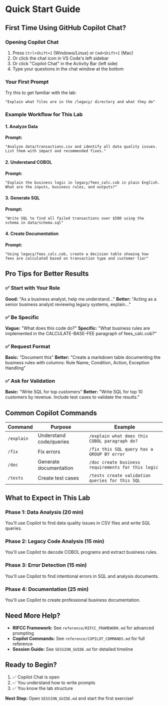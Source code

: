# Quick Start Guide

## First Time Using GitHub Copilot Chat?

### Opening Copilot Chat
1. Press `Ctrl+Shift+I` (Windows/Linux) or `Cmd+Shift+I` (Mac)
2. Or click the chat icon in VS Code's left sidebar
3. Or click "Copilot Chat" in the Activity Bar (left side)
4. Type your questions in the chat window at the bottom

### Your First Prompt
Try this to get familiar with the lab:
```
"Explain what files are in the /legacy/ directory and what they do"
```

### Example Workflow for This Lab

#### 1. Analyze Data
**Prompt:**
```
"Analyze data/transactions.csv and identify all data quality issues. 
List them with impact and recommended fixes."
```

#### 2. Understand COBOL
**Prompt:**
```
"Explain the business logic in legacy/fees_calc.cob in plain English. 
What are the inputs, business rules, and outputs?"
```

#### 3. Generate SQL
**Prompt:**
```
"Write SQL to find all failed transactions over $500 using the 
schema in data/schema.sql"
```

#### 4. Create Documentation
**Prompt:**
```
"Using legacy/fees_calc.cob, create a decision table showing how 
fees are calculated based on transaction type and customer tier"
```

## Pro Tips for Better Results

### ✅ Start with Your Role
**Good:** "As a business analyst, help me understand..."
**Better:** "Acting as a senior business analyst reviewing legacy systems, explain..."

### ✅ Be Specific
**Vague:** "What does this code do?"
**Specific:** "What business rules are implemented in the CALCULATE-BASE-FEE paragraph of fees_calc.cob?"

### ✅ Request Format
**Basic:** "Document this"
**Better:** "Create a markdown table documenting the business rules with columns: Rule Name, Condition, Action, Exception Handling"

### ✅ Ask for Validation
**Basic:** "Write SQL for top customers"
**Better:** "Write SQL for top 10 customers by revenue. Include test cases to validate the results."

## Common Copilot Commands

| Command | Purpose | Example |
|---------|---------|---------|
| `/explain` | Understand code/queries | `/explain what does this COBOL paragraph do?` |
| `/fix` | Fix errors | `/fix this SQL query has a GROUP BY error` |
| `/doc` | Generate documentation | `/doc create business requirements for this logic` |
| `/tests` | Create test cases | `/tests create validation queries for this SQL` |

## What to Expect in This Lab

### Phase 1: Data Analysis (20 min)
You'll use Copilot to find data quality issues in CSV files and write SQL queries.

### Phase 2: Legacy Code Analysis (15 min)
You'll use Copilot to decode COBOL programs and extract business rules.

### Phase 3: Error Detection (15 min)
You'll use Copilot to find intentional errors in SQL and analysis documents.

### Phase 4: Documentation (25 min)
You'll use Copilot to create professional business documentation.

## Need More Help?

- **RIFCC Framework:** See `reference/RIFCC_FRAMEWORK.md` for advanced prompting
- **Copilot Commands:** See `reference/COPILOT_COMMANDS.md` for full reference
- **Session Guide:** See `SESSION_GUIDE.md` for detailed timeline

## Ready to Begin?

1. ✅ Copilot Chat is open
2. ✅ You understand how to write prompts
3. ✅ You know the lab structure

**Next Step:** Open `SESSION_GUIDE.md` and start the first exercise!
